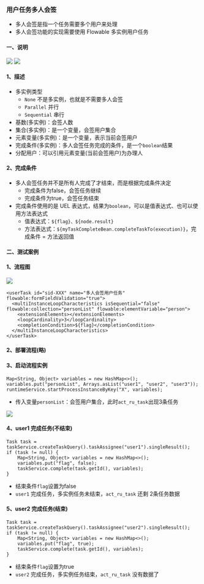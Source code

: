 ###  用户任务多人会签
* 多人会签是指一个任务需要多个用户来处理
* 多人会签功能的实现需要使用 Flowable 多实例用户任务

#### 一、说明
![](https://fgq233.github.io/imgs/workflow/flow42.png)
![](https://fgq233.github.io/imgs/workflow/flow43.png)

#### 1、描述
* 多实例类型
  * `None`  不是多实例，也就是不需要多人会签
  * `Parallel`   并行
  * `Sequential` 串行
* 基数(多实例)：会签人数
* 集合(多实例)：是一个变量，会签用户集合
* 元素变量(多实例)：是一个变量，表示当前会签用户
* 完成条件(多实例)：多人会签任务完成的条件，是一个`boolean`结果
* 分配用户：可以引用元素变量(当前会签用户)为办理人

#### 2、完成条件
* 多人会签任务并不是所有人完成了才结束，而是根据完成条件决定
  * 完成条件为false，会签任务继续
  * 完成条件为true，会签任务结束
* 完成条件使用的是 UEL 表达式，结果为`boolean`，可以是值表达式、也可以使用方法表达式
  * 值表达式：`${flag}、${node.result}`
  * 方法表达式：`${myTaskCompleteBean.completeTaskTo(execution)}`，完成条件 = 方法返回值



#### 二、测试案例
#### 1、流程图
![](https://fgq233.github.io/imgs/workflow/flow44.png)

```
<userTask id="sid-XXX" name="多人会签用户任务" flowable:formFieldValidation="true">
  <multiInstanceLoopCharacteristics isSequential="false" flowable:collection="personList" flowable:elementVariable="person">
    <extensionElements></extensionElements>
    <loopCardinality>3</loopCardinality>
    <completionCondition>${flag}</completionCondition>
  </multiInstanceLoopCharacteristics>
</userTask>
```

#### 2、部署流程(略)
#### 3、启动流程实例
```
Map<String, Object> variables = new HashMap<>();
variables.put("personList", Arrays.asList("user1", "user2", "user3"));
runtimeService.startProcessInstanceByKey("X", variables);
```

* 传入变量`personList`：会签用户集合，此时`act_ru_task`出现3条任务

![](https://fgq233.github.io/imgs/workflow/flow45.png)

#### 4、user1 完成任务(不结束)
```
Task task = taskService.createTaskQuery().taskAssignee("user1").singleResult();
if (task != null) {
    Map<String, Object> variables = new HashMap<>();
    variables.put("flag", false);
    taskService.complete(task.getId(), variables);
}
```

* 结束条件`flag`设置为false
* `user1` 完成任务，多实例任务未结束，`act_ru_task` 还剩 2条任务数据

#### 5、user2 完成任务(结束)
```
Task task = taskService.createTaskQuery().taskAssignee("user2").singleResult();
if (task != null) {
    Map<String, Object> variables = new HashMap<>();
    variables.put("flag", true);
    taskService.complete(task.getId(), variables);
}
```

* 结束条件`flag`设置为true
* `user2` 完成任务，多实例任务结束，`act_ru_task` 没有数据了
